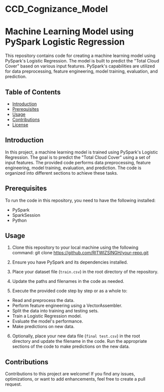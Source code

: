 # CCD_Cognizance_Model
# Machine Learning Model using PySpark Logistic Regression


This repository contains code for creating a machine learning model using PySpark's Logistic Regression. The model is built to predict the "Total Cloud Cover" based on various input features. PySpark's capabilities are utilized for data preprocessing, feature engineering, model training, evaluation, and prediction.

## Table of Contents
- [Introduction](#introduction)
- [Prerequisites](#prerequisites)
- [Usage](#usage)
- [Contributions](#contributions)
- [License](#license)

## Introduction
In this project, a machine learning model is trained using PySpark's Logistic Regression. The goal is to predict the "Total Cloud Cover" using a set of input features. The provided code performs data preprocessing, feature engineering, model training, evaluation, and prediction. The code is organized into different sections to achieve these tasks.

## Prerequisites
To run the code in this repository, you need to have the following installed:
- PySpark
- SparkSession
- Python

## Usage
1. Clone this repository to your local machine using the following command:
git clone https://github.com/RITWIZSINGH/your-repo.git

2. Ensure you have PySpark and its dependencies installed.

3. Place your dataset file (`train.csv`) in the root directory of the repository.

4. Update the paths and filenames in the code as needed.

5. Execute the provided code step by step or as a whole to:
- Read and preprocess the data.
- Perform feature engineering using a VectorAssembler.
- Split the data into training and testing sets.
- Train a Logistic Regression model.
- Evaluate the model's performance.
- Make predictions on new data.

6. Optionally, place your new data file (`final test.csv`) in the root directory and update the filename in the code. Run the appropriate sections of the code to make predictions on the new data.

## Contributions
Contributions to this project are welcome! If you find any issues, optimizations, or want to add enhancements, feel free to create a pull request.


